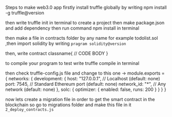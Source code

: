 Steps to make web3.0 app
firstly install truffle globally by writing npm install -g truffle@version

then write truffle init in terminal to create a project
then make package.json and add dependency then run command npm install in terminal

then make a file in contracts folder by any name for example todolist.sol
,then import solidity by writing `pragram solidity@version`

then, write contract classname{
    // CODE BODY
}

to compile your program to test write 
truffle compile in terminal

then check truffle-config.js file and change to this one ->
module.exports = {
  networks: {
    development: {
     host: "127.0.0.1",     // Localhost (default: none)
     port: 7545,            // Standard Ethereum port (default: none)
     network_id: "*",       // Any network (default: none)
    },
    solc: {
       optimizer: {
         enabled: false,
         runs: 200
       }
    } 
  }
}


now lets create a migration file in order to get the smart contract in the blockchain so
go to migrations folder and make this file in it` 2_deploy_contracts.js` 

